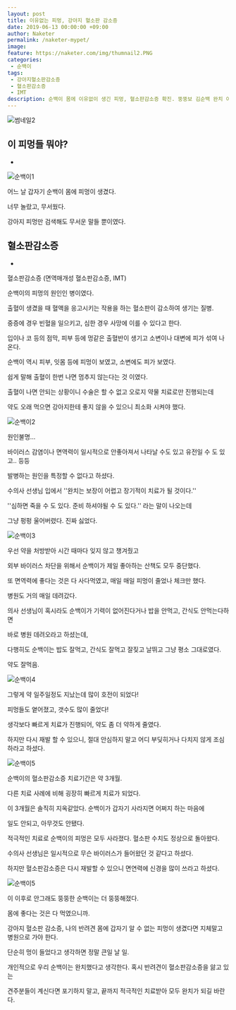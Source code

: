 ```yaml
---
layout: post
title: 이유없는 피멍, 강아지 혈소판 감소증
date: 2019-06-13 00:00:00 +09:00
author: Naketer
permalink: /naketer-mypet/
image:
feature: https://naketer.com/img/thumnail2.PNG
categories:
 - 순백이
tags:
 - 강아지혈소판감소증
 - 혈소판감소증
 - IMT
description: 순백이 몸에 이유없이 생긴 피멍, 혈소판감소증 확진. 뚱뚱보 김순백 완치 이야기.
---
```


![썸네일2](https://lh3.googleusercontent.com/pta0RREADBiDpS_CxyPWMilKpOhMBilqntkx4QWo9M4PlKxt97o8BcvrpvSfRo73QUXnI4W_0aCU5UxxG30eWoaihxTczKlQxPv2bp97K-VQq103ZW0_M_WG6wlayyV1LdzqWPsE829Ri3b8BpxlOXIO1ZxU1zK4nvdI06k_72ohhideqhpNGTRBpoo03XNAtNGFQ5poazFvz0_BCGbUOQD_7PifIT6OjgxdK2SI9ttiSQNwPEVFFb5yIf2CVIUuPW133u4vLBukCv8QLa0FzWTh7-SGZ8YjULvpD34p5YISha5lCOD4upC3vspY-D0G_OQHHUyUX37vL2yfZ3IBZ1actkF9_5OhKWpMTqWQsGKNJEbYuiKLI_ldow6V4pVa93GUpZRo-BI0NEjapIc2c77Cv7Rod2qaLeri1Fq4hLLX_9W4usmGWtmVQrbNseTsfFPaMUxpg8N4Ce-tG23Kf13uqWU_pggaQ0pbtllUlTzptbfvXAtXYSZ501KCi1XZSNRCeMHY4LzZayvyLfFtUahtZwJ--RtyLRYdTjQt2z4tx9SIGKkLxd2zYUmEOr2NQqqYuBM2tK8P8iLenf0qi2rm4EXNSuqNxmWEZa_a2IPAq5EhHyFNFnHJdGwl_zwbQ0TQSLcJNvfOZ4A7r6_jJaKyzs-_-p8=w1200-h628-no)





 ## 이 피멍들 뭐야?

-



![순백이1](https://lh3.googleusercontent.com/gMDF8NihJ5I0M-_RBDFUL7QcICj4mEHbJVCfzKHElo7WUdQjK7045hFRjN1DPGHubh0wOAlE34h7QkcxVT_ojlWc9SGLsbQkj3RJHXI91TlDTJCDX4y2_MgNyqAXcAUF8sy8JvdB_CxLZgmcLTgSKXBwTWO8rW-viYGkDOrMqoC4YTIEJjUq5sJYyEnLKdLWyaVO9bdZigjin7MUWc9dq_Ep7uMlNSXhQVOg8h0UDLEPDVmf3dtD3usX1kQG4ol6JCYO0Ahag4Rvl6Z-93d_2DRE5KxYNSZ5au9XwMg-t0WRo0BVEjRpubWsDb7tGL2Mrork17aaChCtwhJl6b2ENxguSec7JZEM8OuJLndseD9RzryFX1a_TE26M1W0XlSfKyLkT_P07nNnkAfVDy6KcRcphpsYJ6o2yPWSFsfFHiOquYMp6bdvqLcjXMnHJz_WJfOKIBmh-_M2L4kDQ9c6nu8sjG_lTfJkVU1G0BFJWhScq2Y6HFpCqBC3NqUoreEbCI5frrhDJh_rE8CYal2mZakOs2NAD_4CffyZmkJP00hUjoGSHuBVd2kbqNHAJddX-ZhgIdqgrRBdmVuOtOGtfNiAXxkAKksyUurAEmhnqviqAiwmH0MtyiAGQjJ75s9YgC8MUGSiOiq6OPgkkk2xqJeSgFdB0VB7UGA_JiDkhQG94H0BHby4Ns1GbFPrxWNgQOECzWeXCfLKazXTnq7DX0Yq=w339-h346-no)



어느 날 갑자기 순백이 몸에 피멍이 생겼다.

너무 놀랐고, 무서웠다.

강아지 피멍만 검색해도 무서운 말들 뿐이였다.









## 혈소판감소증

-



혈소판감소증 (면역매개성 혈소판감소증, IMT)

순백이의 피멍의 원인인 병이였다.



출혈이 생겼을 때 혈액을 응고시키는 작용을 하는 혈소판이 감소하여 생기는 질병.

중증에 경우 빈혈을 일으키고, 심한 경우 사망에 이를 수 있다고 한다.

입이나 코 등의 점막, 피부 등에 멍같은 출혈반이 생기고 소변이나 대변에 피가 섞여 나온다.

순백이 역시 피부, 잇몸 등에 피멍이 보였고, 소변에도 피가 보였다.



쉽게 말해 출혈이 한번 나면 멈추지 않는다는 것 이였다.



출혈이 나면 안되는 상황이니 수술은 할 수 없고 오로지 약물 치료로만 진행되는데

약도 오래 먹으면 강아지한테 좋지 않을 수 있으니 최소화 시켜야 했다.



![순백이2](https://lh3.googleusercontent.com/t4EdQlMFVwtRX7hkaOSleyoI1Ns7CeUkHRyISJ1vL8Xg44csa1L2B-SqttsrAcqLc4SqUSiWt1-myVQmbUfQroE61FoYaLMVIiG9-jCqVtfGdef5uh4XCNwzKYR226fvtrKOivfr02AJOIQFfc4VM-7AIFvAKXaQiiteMhy1RHF_6lA3kum8pkdO3OIBrqYKHjLsn4L3giC46OADHgOP81-BNYr6FTWb5Zp_hKQonKlI3ZTy0av0VxjjEbntvR4w3Hc2Rpf4zquCD6xV_uj_O5aPEZSa5KO8M8XZH9J5UBThQW71kO6mAjNIYjtmbj3RYC5PXwma_6wSDtCvkozD1LeRrrmhUneae3E1m6-tm7wYj3WmejGV5uo5yHP1ioruq8MSo_LxLn6PHR88Ch7Ox-oBWS9sWw_1XetfYX27HnbCVjoByRf_dlbqX7OvTfda4LJ0bOVvDDsfbuBV57eLWn9pMFViBZGugg37XnJm5-5LjQH9th3Ms8AfSYu_edcMk6JzisJCN06AZSGgfgn1uDi1roa_GQisLJQqgqG7VwmnlxnJPM3HnDk8pqKY0KBP2eaOkEiKGgwU2PZ9wgneKJXKKJ03VQDeIogLzOl8Vmd1JgkbO--hls4Ntq67po0FJ4_BJNdEzH9ylUwtGglmZgDVaPCDyrJmLgEGZJByatnUxNWoqkX4s2hVRTB9kHMqzmcoSnUR-RMuPzOY0ef4fqWY=w547-h358-no)





원인불명...

바이러스 감염이나 면역력이 일시적으로 안좋아져서 나타날 수도 있고 유전일 수 도 있고.. 등등

발병하는 원인을 특정할 수 없다고 하셨다.

수의사 선생님 입에서 ''완치는 보장이 어렵고 장기적이 치료가 될 것이다.''

''심하면 죽을 수 도 있다. 준비 하셔야될 수 도 있다.'' 라는 말이 나오는데

그냥 펑펑 울어버렸다. 진짜 싫었다.





![순백이3](https://lh3.googleusercontent.com/PJ8iZtzk9jRDl62Dgx9Unhv-ub2w3t3hBEtNloeRwO13EBpzo9s7lYvcRFPGOOZQCLfy_BMH0sFqxN1LoZ6ZbrdPDHEW1kUnNjywpbPKTAc9ZDXUJ84HQ_8RaH7JXexkTFv5GYz3g2A69X_GbP5EZdCSL3tk6fTW3tvywDIc4RDGkqKITMVfUFfZIiacRZo5pkBkeYMR2ct2El83oK3WcFTzsXN7W_Lk-D8Yyi5crADGZzQ-FUsE_kOISGm8B4h06-k-mRZQPLHG5b-YA7cbt91MiRr7dWlIsVjd241DI5wXozuEyVVOme_fkCrqi6myocwwNV7rS5WrRc6B3sYA_3CnIe_barNRsNVxRi5NnfrsMlBe2bzTS7Oh1h-5ACrHH6SS7G99XLzNHL1r7aA3lnhN3eHwO7NtxZtS6lxRqUbRr1u_sN4-ME8nXCkTGdnKvTqooII4xEmwRhIIUlHxjOv2iaylPNWzXfB8bYC_Q03_K6lh89yN4yzSpz4K_gVaM2D8HCPu7CDCfjTx76HSGTD3DgDPhDHzC6OjwCmukmvzsl01KNgFmyn_EHlSiK1hN8TsztZZNrY9WST12JvgntD_g0D8Ltbbw1ZSupa682CLY8rXsLJ7xQOG4p1_ya8s0l3SgwOQlEii1u0T1FtN52sy_isaaPvhOSZAUw9DRv8kc99xr-n1HzNQKns4yiO3GiELOt9sxjE6uCXvc-9MeWj-=w857-h576-no)





우선 약을 처방받아 시간 때마다 잊지 않고 챙겨줬고

외부 바이러스 차단을 위해서 순백이가 제일 좋아하는 산책도 모두 중단했다.

또 면역력에 좋다는 것은 다 사다먹였고, 매일 매일 피멍이 줄었나 체크만 했다.

병원도 거의 매일 데려갔다.



의사 선생님이 혹시라도 순백이가 기력이 없어진다거나 밥을 안먹고, 간식도 안먹는다하면

바로 병원 데려오라고 하셨는데,

다행히도 순백이는 밥도 잘먹고, 간식도 잘먹고 잘짖고 날뛰고 그냥 평소 그대로였다.

약도 잘먹음.





![순백이4](https://lh3.googleusercontent.com/DO3Qo6LUmuzzkRsMWLg5X6RDPC3Wswo6Xa90PsxdHQN_B85eyQv1FgSiOvpb7GOJ_49YAQu1sW4yabBocn9xkgYy1kY3jSk9VPRw65x69VyKagwqASUSFGbbbvWn-8Dyng0uBdfZZMNaeSWI7eoFhfB7iAvSCSYRASr0QQZbPpldDuWRg84065HkhO9imhQPFYN-DrwIqIsnCvVR91Jhs3s1KMzpFJiGt6VgUOHX15TCNOk1U76HE4KpidOoLn2r8REvCmfTQ_AT8wEGldAu7Q6msvXmKJqpDa4shdE0Z6tNzinaCMvuh_va7lowjigX9haLqN8BkqeWzbaMxLF1YVW2xSyhCRRcAxrW3qBDXBcfaSuZhcXdwdeMUTjnBsD-SATw8BNgGxZV_Ub26HlLEZS_ufv_nuqj11JgZhk7IvES0g83-sfld7cDy5vQmt7K78XQfld_Rn9KpH6HrojN8l3BiaGiWAfbFmxxXh5T_4V5pOa7BZjcLLJFUsSEiy9l4BA11t6lvu1Vi1K1kmH4611xokMwSkM3gUlR0mmS6k3ay7r4bKm9zeTlN7BeDfnxo6U3KG23TOjRThMQp9g4nYm8Cz2XLXtFjGjaKSk5CQSLO1S60SqrrR2rqAWvuQIYShfXeQbPy1nOh-wPKpRvuHa6nBw8dzXyA4EQRK0q0o7mg-cmBskgQw_mj3sXNGBMUhpvdk7tCSpnshyCIyWzMmaV=w485-h305-no)





그렇게 약 일주일정도 지났는데 많이 호전이 되었다!

피멍들도 옅어졌고, 갯수도 많이 줄었다!

생각보다 빠르게 치료가 진행되어, 약도 좀 더 약하게 줄였다.

하지만 다시 재발 할 수 있으니, 절대 안심하지 말고 어디 부딪히거나 다치지 않게 조심하라고 하셨다.







![순백이5](https://lh3.googleusercontent.com/ZCkCwhYzl7Z0d9EWCaYn6T7ntjVRg4F_jZQHeKcfVPanlZspxgzGkJELqNCLBl9bdXuulS1EsL7RQdY1OnFfxFO9ifvnk7_D9yJ41JiJSNAWiOsjDAL4gs36n-lkCxffcw711Ps_TbzGwEhT8xXiQ8ObTP5brHHoCj4znVZbyUaJznrAUN-Q6n00CIKfr68SSAYOOSidWWdScKzdtc3HKQjjcULwHijhfFJAIds3YFDllMPDEYRDnzjZQYl137OeZWIJ3bgvAx2u2YQ1wXDXnTC4UIybnbVvd629BJZt083tMVarYz4Jfhjib7TTr2Ho3UnKbvNjllfMugyWRok6mJPV-wp590U-ZIiabt0-w2DFTnWiRYaV7OxxW6ryu65eSodzpkr7yLMY7WRcWulDaChIye8t2Z443-rPKdpFPgUDVWlzkF8v986sIDYdKVg8xnKc9hlvTLJDpLy2Yd2VtA6FzmEdIXhWc6g2e2vgGh6BtR8TUcrY8KxiEUPC8Argo_cZGw66ByeRDTUGCNWmFOJln9kPwEMDgOIAF0_d6buip9CaGdD_mHUJfAQUw9XY2G9H6q8aiUV0_i81jiq4mqtZCZscoEKNZOkpyRy2y94WSitcWN9xRwS8V5rU2kANsweDEHo6XDvcC5tL-IbXhrIAQCCH7oP5I8RRxVevh6LrkKbtUfY_MPgSoMD3Ds5ZgQbj62P0dT9I4vLf97Ygs6th=w454-h305-no)





순백이의 혈소판감소증 치료기간은 약 3개월.

다른 치료 사례에 비해 굉장히 빠르게 치료가 되었다.



이 3개월은 솔직히 지옥같았다. 순백이가 갑자기 사라지면 어쩌지 하는 마음에

일도 안되고, 아무것도 안됐다.



적극적인 치료로 순백이의 피멍은 모두 사라졌다. 혈소판 수치도 정상으로 돌아왔다.

수의사 선생님은 일시적으로 무슨 바이러스가 들어왔던 것 같다고 하셨다.

하지만 혈소판감소증은 다시 재발할 수 있으니 면연력에 신경을 많이 쓰라고 하셨다.





![순백이5](https://lh3.googleusercontent.com/9xVAKEsdM2mjkw2xDjihRwTSjkCLHDWmVIOfHsRPg_KgjR9YpDLO_hYSh9oKziHWK6I73IryVL6ImIZRx_TH--XPkAjwfr0O8lOEFT3dHtx8jq1Vz6tmmbFMSVG_t_2Uj0jJhLm8Kci3895CCbMJoSWe70WNRW5-z8GenCEsxQ2PovDdC_Lc2N1vhaNeq0WD_jwyi5uosVQ0rx2Z-h1IUa1znLDhOxmFmSF7iYl987WMiv8omMXGvOAJEYl90gon7a7D3cgoi4DCjCuaTw4VG1jfKd45BeBKIabLI3VuJyMhQuT0fD-3swiW7ayj6PjFIDE7SzGZQrj9_yNefPmzk7RLEN_QZWMdqHBShUWNWH9wCb2RqGUjk2dqtRCpFAYpZyB3pGCelM51fq1lHUh5M0VhLoG_DNa_DAh92T1X9LQ6vpPNsTYXHgFpRBU8zQkSRu4Szor3yDWg0UhnaFocp36PRCqS725DGUEEk27P5EjrmFMEvKeyD_VlOqffS0kRxyHaLsAycMrja-RBe3GESI4FSiHcH64cBPPEwkCEQAmyaNZ3nK58MOF3d46It4uJXoXB_ToKBfc1c_lTd5Wjoz-N2CZ7P8NtpQTTqHdMwqBQlu_7QC5A4USFu0wLjjuSHNmbNdL8SQGe-0z_BvYiDuEBm1qzUhA9O47-0YZJXqEAWZcMqiT09GuzDsEc_w4DMi9-l5bTJZxX9sOXgBTE78Nu=w492-h346-no)



이 이후로 안그래도 뚱뚱한 순백이는 더 뚱뚱해졌다.

몸에 좋다는 것은 다 먹였으니까.

강아지 혈소판 감소증, 나의 반려견 몸에 갑자기 알 수 없는 피멍이 생겼다면 지체말고 병원으로 가야 한다.

단순히 멍이 들었다고 생각하면 정말 큰일 날 일.

개인적으로 우리 순백이는 완치했다고 생각한다. 혹시 반려견이 혈소판감소증을 앓고 있는

견주분들이 계신다면 포기하지 말고, 끝까지 적극적인 치료받아 모두 완치가 되길 바란다.
